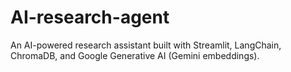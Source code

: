 # AI-research-agent
An AI-powered research assistant built with Streamlit, LangChain, ChromaDB, and Google Generative AI (Gemini embeddings).
